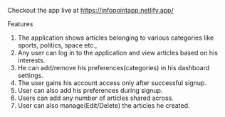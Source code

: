 Checkout the app live at https://infopointapp.netlify.app/

Features

1. The application shows articles belonging to various categories like sports, politics, space etc., 
2. Any user can log in to the application and view articles based on his interests. 
3. He can add/remove his preferences(categories) in his dashboard settings. 
4. The user gains his account access only after successful signup.
5. User can also add his preferences during signup. 
6. Users can add any number of articles shared across. 
7. User can also manage(Edit/Delete) the articles he created.


